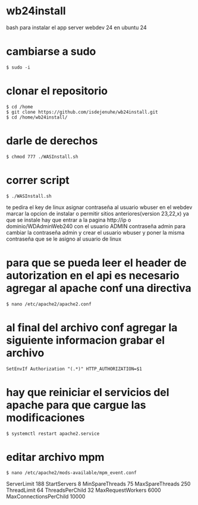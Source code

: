 # wb24install
bash para instalar el app server webdev 24 en ubuntu 24


# cambiarse a sudo
    $ sudo -i
# clonar el repositorio
    $ cd /home
    $ git clone https://github.com/isdejenuhe/wb24install.git
    $ cd /home/wb24install/
# darle de derechos
    $ chmod 777 ./WASInstall.sh
# correr script
    $ ./WASInstall.sh

te pedira el key de linux 
asignar contraseña al usuario wbuser
en el webdev marcar la opcion de instalar o permitir sitios anteriores(version 23,22,x)
ya que se instale hay que entrar a la pagina http://ip o dominio/WDAdminWeb240 con el usuario ADMIN contraseña admin para cambiar la contraseña admin y crear el usuario wbuser y poner la misma contraseña que se le asigno al usuario de linux

# para que se pueda leer el header de autorization en el api es necesario agregar al apache conf una directiva
    $ nano /etc/apache2/apache2.conf
# al final del archivo conf agregar la siguiente informacion grabar el archivo
    SetEnvIf Authorization "(.*)" HTTP_AUTHORIZATION=$1
# hay que reiniciar el servicios del apache para que cargue las modificaciones
    $ systemctl restart apache2.service

# editar archivo mpm
    $ nano /etc/apache2/mods-available/mpm_event.conf

<IfModule mpm_event_module>
        ServerLimit             188
        StartServers            8
        MinSpareThreads         75
        MaxSpareThreads         250
        ThreadLimit             64
        ThreadsPerChild         32
        MaxRequestWorkers       6000
        MaxConnectionsPerChild  10000
</IfModule>

